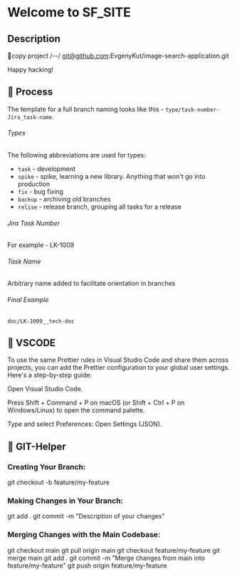 # Welcome to SF_SITE

## Description

🚀copy project /--/ git@github.com:EvgenyKut/image-search-application.git

Happy hacking!

## 📌 Process

The template for a full branch naming looks like this - `type/task-number-Jira_task-name`.

###### Types

The following abbreviations are used for types:

- `task` - development
- `spike` - spike, learning a new library. Anything that won't go into production
- `fix` - bug fixing
- `backup` - archiving old branches
- `relise` - release branch, grouping all tasks for a release

###### Jira Task Number

For example - LK-1009

###### Task Name

Arbitrary name added to facilitate orientation in branches

###### Final Example

`doc/LK-1009__tech-doc`

## 📌 VSCODE

To use the same Prettier rules in Visual Studio Code and share them across projects, you can add the Prettier configuration to your global user settings. Here's a step-by-step guide:

Open Visual Studio Code.

Press Shift + Command + P on macOS (or Shift + Ctrl + P on Windows/Linux) to open the command palette.

Type and select Preferences: Open Settings (JSON).

## 📌 GIT-Helper

### Creating Your Branch:

git checkout -b feature/my-feature

### Making Changes in Your Branch:

git add .
git commit -m "Description of your changes"

### Merging Changes with the Main Codebase:

git checkout main
git pull origin main
git checkout feature/my-feature
git merge main
git add .
git commit -m "Merge changes from main into feature/my-feature"
git push origin feature/my-feature

